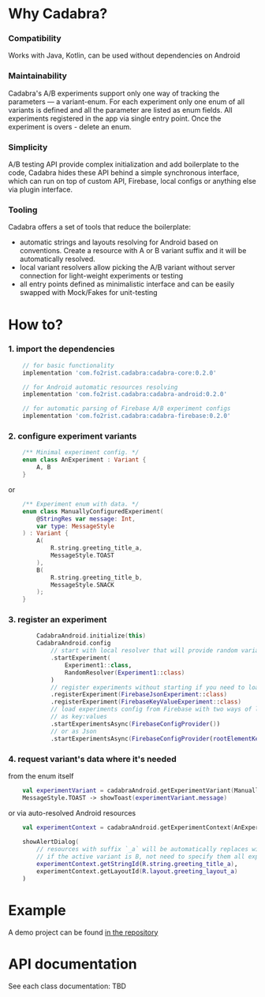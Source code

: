 # Why Cadabra?
### Compatibility
Works with Java, Kotlin, can be used without dependencies on Android

### Maintainability
Cadabra's A/B experiments support only one way of tracking the parameters — a variant-enum. For each experiment only one enum of all variants is defined and all the parameter are listed as enum fields. All experiments registered in the app via single entry point. Once the experiment is overs - delete an enum.

### Simplicity
A/B testing API provide complex initialization and add boilerplate to the code,
Cadabra hides these API behind a simple synchronous interface, which can run on top of custom API, Firebase, local configs or anything else via plugin interface.

### Tooling
Cadabra offers a set of tools that reduce the boilerplate:
* automatic strings and layouts resolving for Android based on conventions. Create a resource with A or B variant suffix and it will be automatically resolved.
* local variant resolvers allow picking the A/B variant without server connection for light-weight experiments or testing
* all entry points defined as minimalistic interface and can be easily swapped with Mock/Fakes for unit-testing

# How to?

### 1. import the dependencies
```groovy
    // for basic functionality
    implementation 'com.fo2rist.cadabra:cadabra-core:0.2.0'

    // for Android automatic resources resolving
    implementation 'com.fo2rist.cadabra:cadabra-android:0.2.0'

    // for automatic parsing of Firebase A/B experiment configs
    implementation 'com.fo2rist.cadabra:cadabra-firebase:0.2.0'
```
### 2. configure experiment variants
```kotlin
    /** Minimal experiment config. */
    enum class AnExperiment : Variant {
        A, B
    }
```

or
```kotlin
    /** Experiment enum with data. */
    enum class ManuallyConfiguredExperiment(
        @StringRes var message: Int, 
        var type: MessageStyle
    ) : Variant {
        A(
            R.string.greeting_title_a,
            MessageStyle.TOAST
        ),
        B(
            R.string.greeting_title_b,
            MessageStyle.SNACK
        );
    }
```

### 3. register an experiment
```kotlin
        CadabraAndroid.initialize(this)
        CadabraAndroid.config
            // start with local resolver that will provide random variant every time 
            .startExperiment(
                Experiment1::class,
                RandomResolver(Experiment1::class)
            )
            // register experiments without starting if you need to load the configs async
            .registerExperiment(FirebaseJsonExperiment::class)
            .registerExperiment(FirebaseKeyValueExperiment::class)
            // load experiments config from Firebase with two ways of loading
            // as key:values
            .startExperimentsAsync(FirebaseConfigProvider())                                       
            // or as Json
            .startExperimentsAsync(FirebaseConfigProvider(rootElementKey = "cadabra_experiments")) 
```

### 4. request variant's data where it's needed

from the enum itself
```kotlin
    val experimentVariant = cadabraAndroid.getExperimentVariant(ManuallyConfiguredExperiment::class)            
    MessageStyle.TOAST -> showToast(experimentVariant.message)
```

or via auto-resolved Android resources
```kotlin
    val experimentContext = cadabraAndroid.getExperimentContext(AnExperiment::class)
    
    showAlertDialog(
        // resources with suffix `_a` will be automatically replaces with `_b`
        // if the active variant is B, not need to specify them all explicitly
        experimentContext.getStringId(R.string.greeting_title_a),
        experimentContext.getLayoutId(R.layout.greeting_layout_a)
    )
```

# Example 
A demo project can be found [in the repository](https://github.com/fo2rist/cadabra/tree/master/sample-android-app)

# API documentation
See each class documentation: TBD